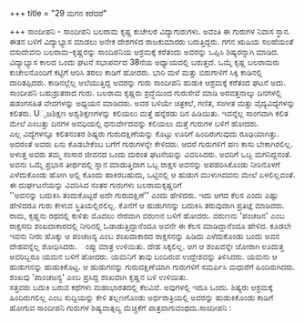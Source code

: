 +++
title = "29 ಮಗನ ಕರೆದರೆ"

+++
ಸಾಂದೀಪನಿ - ಸಾಂದೀಪನಿ ಬಲರಾಮ ಕೃಷ್ಣ ಕುಚೇಲರ ವಿದ್ಯಾಗುರುಗಳು. ಅವಂತಿ ಈ ಗುರುಗಳ ನಿವಾಸ ಸ್ಥಾನ. ಈತನ ಬಳಿಗೆ ವಿದ್ಯಾಭ್ಯಾಸ ಮಾಡಲು ಅನೇಕ ದೇಶಗಳಿದ ರಾಜಕುಮಾರರು ಬರುತ್ತಿದ್ದರು. ಗಗನ ಋಷಿಯ ಸಲಹೆಯಂತೆ ವಸುದೇವನು ಬಲರಾಮ-ಕೃಷ್ಣರನ್ನು ಸಾಂದಿಪನಿಯ ಆಶ್ರಮಕ್ಕೆ ಕರೆತಂದು ಅವರನ್ನು ಒಪ್ಪಿಸಿ ಶಿಷ್ಯರನ್ನಾಗಿ ಮಾಡಿದ. ವಿದ್ಯಾಭ್ಯಾಸ ಕಾಲದ ಒಂದು ಘಟನೆ ಸಭಾಪರ್ವದ 38ನೆಯ ಅಧ್ಯಾಯದಲ್ಲಿ ಬರುತ್ತದೆ. ಒಮ್ಮೆ ಕೃಷ್ಣ ಬಲರಾಮರು ಕುಚೇಲನೊಂದಿಗೆ ಕಟ್ಟಿಗೆ ಆರಿಸಿ ತರಲು ಕಾಡಿಗೆ ಹೋದರು. ಭಾರಿ ಮಳೆ ಮತ್ತು ಬಿರುಗಾಳಿಗೆ ಸಿಕ್ಕಿ ಕಾಡಿನಲ್ಲಿ ದಾರಿತಪ್ಪಿದರು. ಕಾಡಿನಲ್ಲೆಲ್ಲ ಅಲೆಯುತ್ತಿದ್ದ ಅವರನ್ನು ಗುರು ಸಾಂದೀಪನಿ ಹುಡುಕಿ ಆಶ್ರಮಕ್ಕೆ ಕರೆತಂದ ಘಟನೆ ಅದು. ಸಾಂದೀಪನಿ ಬಹುಶ್ರುತರಾದ ಗುರು. ಬಲರಾಮ ಕೃಷ್ಣರು ಶ್ರದ್ಧೆಯಿಂದ ಗುರುಸೇವೆ ಮಾಡಿ ಅರವತ್ತನಾಲ್ಕು ದಿನಗಳಲ್ಲಿ ಷಡಂಗಸಹಿತ ವೇದಗಳನ್ನು ಅಧ್ಯಯನ ಮಾಡಿದರು. ಅವರ ಬಳಿಯೇ ಚಿತ್ರಕಲೆ, ಗಣಿತ, ಸಂಗೀತ ಮತ್ತು ವೈದ್ಯವಿದ್ಯೆಗಳನ್ನು ಕಲಿತರು. U್ಪಜಶಿಕ್ಷಣ ಅಶ್ವಶಿಕ್ಷಣಗಳನ್ನು ಕಲಿಯಲು ಮತ್ತೆ ಹನ್ನೆರಡು ದಿನ ಹಿಡಿಯಿತು. ಇವನ್ನೆಲ್ಲ ಸಾಂಗವಾಗಿ ಕಲಿತ ಮೇಲೆ ಎಂಬತ್ತು ದಿನಗಳ ಅವಧಿಯಲ್ಲಿ ಧನುರ್ವೇದವನ್ನು ಕಲಿಯಲು ಮತ್ತೆ ಗುರುಗಳ ಬಳಿಗೆ ಹೋದರು.  
ಎಲ್ಲ ವಿದ್ಯೆಗಳನ್ನೂ ಕಲಿತನಂತರ ಶಿಷ್ಯರು ಗುರುದಕ್ಷಿಣೆಯನ್ನು ಕೊಟ್ಟು ಊರಿಗೆ ಹಿಂದಿರುಗುವುದು ರೂಢಿಯಾಗಿತ್ತು. ಅದರಂತೆ ಅವರು ಏನು ಕೊಡಬೇಕೆಂಬ ಬಗೆಗೆ ಗುರುಗಳನ್ನೇ ಕೇಳಿದರು. ಆದರೆ ಗುರುಗಳಿಗೆ ಹಣ ಕಾಸು ಬೇಕಾಗಿರಲಿಲ್ಲ. ಅಳುತ್ತ ಅವರು ತಮ್ಮ ಸಂಸಾರ ಜೀವನದ ಒಂದು ದುರಂತ ಘಟನೆಯನ್ನು ವಿವರಿಸಿದರು. ಅವರಿಗೆ ಒಬ್ಬ ಮಗನಿದ್ದನಂತೆ. ಅವನು ಒಮ್ಮೆ ಪ್ರಭಾಸ ತೀರ್ಥದಲ್ಲಿ ಸ್ನಾನ ಮಾಡುತ್ತಿದಾಗ ಒಬ್ಬ ರಾಕ್ಷಸ ಅವನನ್ನು ಅಪಹರಿಸಿಕೊಂಡು ನೀರಿನೊಳಗೆ ಎಳೆದುಕೊಂಡು ಹೋಗಿ ಅಲ್ಲಿ ಕೊಂದು ಹಾಕಿರಬಹುದು, ಒಟ್ಟಿನಲ್ಲಿ  ಆ ಹುಡುಗ ಮುಳುಗಿದವನು ಮೇಲೆ ಏಳಲಿಲ್ಲವಂತೆ. ಈ ದುರ್ಘಟನೆಯನ್ನು ವಿವರಿಸಿದ ನಂತರ ಗುರುಗಳು ಬಲರಾಮಕೃಷ್ಣರಿಗೆ  
''ಅವನನ್ನು ಬದುಕಿಸಿ ತಂದುಕೊಟ್ಟರೆ ಅದೇ ಗುರುದಕ್ಷಿಣೆ'' ಎಂದು ಹೇಳಿದರು. ಇದು ಆಗದ ಕೆಲಸ ಎಂದು ಎಷ್ಟು ಹೇಳಿದರೂ ಗುರು ಕೇಳುವ ಸ್ಥಿತಿಯಲ್ಲಿರಲಿಲ್ಲ. ಕೊನೆಗೆ ಆ ಹುಡುಗನನ್ನು ಬದುಕಿಸಿ ತರುವುದಾಗಿ ಪ್ರತಿಜ್ಞೆ ಮಾಡಿದರು. ರಾಮ, ಕೃಷ್ಣನು ರಥದಲ್ಲಿ ಕುಳಿತು ಮೊದಲು ನೇರವಾಗಿ ವರುಣನ ಬಳಿಗೆ ಹೋದರು. ವರುಣನು 'ಪಂಚಜನ' ಎಂಬ ರಾಕ್ಷಸನು ಶಂಖದಾಕಾರದಲ್ಲಿ ನೀರಿನಲ್ಲಿ ಓಡಾಡುತ್ತಿದ್ದಾನೆಂದೂ ಅವನೇ ಈ ಕೆಲಸ ಮಾಡಿದ್ದಾನೆಂದೂ ಹೇಳಿದ. ಕೂಡಲೇ ಇವನು ನೀರು ಹೊಕ್ಕು ಆ ಪಂಚಜನ್ಯ ಎಂಬ ಶಂಖದಾಕಾರದ ರಾಕ್ಷಸನನ್ನು ಹಿಡಿದು ಎಳೆದುಕೊಂಡು ಬಂದು ಅವನ ದೇಹವನ್ನೆಲ್ಲ ಶೋಧಿಸಿದರು. ಂಪ್ಪು ಮಾತ್ರ ಉಳಿಯಿತು. ದೇಹ ಸಿಕ್ಕಲಿಲ್ಲ. ಆಗ ಆ ಶಂಖವನ್ನೇ ಜೋರಾಗಿ ಊದುತ್ತ ಅವರಿಬ್ಬರೂ ಯಮನ ಬಳಿಗೆ ಹೋದರು. ಯಮನಿಗೆ ತಾವು ಬಂದಿರುವ ಉದ್ದೇಶವನ್ನು ತಿಳಿಸಿದರು. ಯಮನು ಆ ಹುಡುಗನನ್ನು ಹುಡುಕಿಕೊಟ್ಟ. ಆ ಹುಡುಗನನ್ನು ಗುರುದಕ್ಷಿಣೆಯಾಗಿ ಗುರುಗಳಿಗೆ ಸಮರ್ಪಿಸಿ ಮಧುರೆಗೆ ಹಿಂದಿರುಗಿದರು. ಶಂಖವು 'ಪಾಂಚಜನ್ಯ' ಎಂಬ ಪ್ರಸಿದ್ದ ಶಂಖವಾಗಿ ಕೃಷ್ಣನ ಬಳಿ ಉಳಿಯಿತು.  
ಸತ್ತವರು ಬದುಕಿ ಬರುವ ಕಥೆಗಳು ಮಹಾಭಾರತದಲ್ಲಿ ಕೆಲವಿವೆ. ಅವುಗಳಲ್ಲಿ ಇದೂ ಒಂದು. ಶಿಷ್ಯರು ಆಶ್ರಮಕ್ಕೆ ಹಿಂದಿರುಗಲಿಲ್ಲ ಎಂಬ ಸುದ್ದಿಯನ್ನು ಕೇಳಿ ತಲ್ಲಣಗೊಂಡು ಅರ್ಧರಾತ್ರಿಯಲ್ಲಿ ಅವರನ್ನು ಹುಡುಕಿಕೊಂಡು ಕಾಡಿಗೆ ಹೋಗುವ ಸಾಂದೀಪನಿ ಗುರುಗಳ ಶಿಷ್ಯವಾತ್ಸಲ್ಯ ಮೆಚ್ಚಿಕೆಗೆ ಪಾತ್ರವಾಗುವಂಥದು.ಸಾಂದೀಪನಿ :